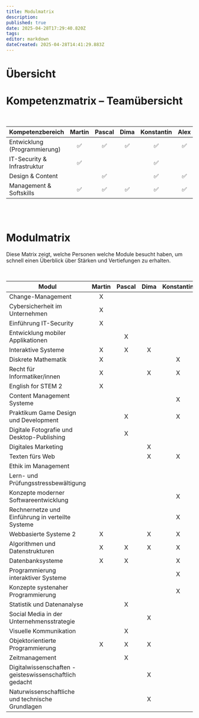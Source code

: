 ```yaml
---
title: Modulmatrix
description: 
published: true
date: 2025-04-28T17:29:40.820Z
tags: 
editor: markdown
dateCreated: 2025-04-28T14:41:29.883Z
---
```


# Übersicht




# Kompetenzmatrix – Teamübersicht
<br>

| Kompetenzbereich               | Martin | Pascal | Dima | Konstantin | Alex | Nils |
|:--------------------------------|:------:|:------:|:----:|:----------:|:----:|:----:|
| Entwicklung (Programmierung)    |   ✅    |   ✅    | ✅   |     ✅      | ✅   |      |
| IT-Security & Infrastruktur     |   ✅    |        |     |     ✅      |      |      |
| Design & Content                |        |   ✅    |     |     ✅      | ✅   |    |
| Management & Softskills         |   ✅    |   ✅    | ✅   |     ✅      | ✅   |      |

<br>
<br>

# Modulmatrix


Diese Matrix zeigt, welche Personen welche Module besucht haben, um schnell einen Überblick über Stärken und Vertiefungen zu erhalten.

<br>


| Modul                                | Martin | Pascal | Dima | Konstantin | Alex|   Nils  
|--------------------------------------|:--------:|:--------:|:--------:|:--------:|:--------:|:--------:|
| Change-Management                    |    X     |          |          |          |          |          |
| Cybersicherheit im Unternehmen       |    X     |          |          |          |          |          |
| Einführung IT-Security               |    X     |         |          |          |          |          |
| Entwicklung mobiler Applikationen    |				  | 		X		|         |           |          | 				|
| Interaktive Systeme                  |     X    |     X     |    X     |          |          |          |
| Diskrete Mathematik                  |     X    |         |          |      X    |          |          |
| Recht für Informatiker/innen         |     X     |         |    X     |     X     |          |          |
| English for STEM 2                   |     X    |          |          |         |          |          |
| Content Management Systeme           |          |          |          |     X     |     X   |          |
| Praktikum Game Design und Development|          |     X     |          |      X    |    X    |          |
| Digitale Fotografie und Desktop-Publishing |     |     X     |          |         |      X   |          |
| Digitales Marketing                   |         |          |    X      |          |          |      |
| Texten fürs Web                      |          |          |     X     |    X      |     X    |         |
| Ethik im Management                  |          |          |          |         |      X   |          |
| Lern- und Prüfungsstressbewältigung  |          |          |          |          |         |          |
| Konzepte moderner Softwareentwicklung|          |          |          |     X     |    X    |          |
| Rechnernetze und Einführung in verteilte Systeme |     |          |         |     X     |              |    |
| Webbasierte Systeme 2                |    X      |          |    X      |     X     |    X   |          |
| Algorithmen und Datenstrukturen      |    X     |    X    |    X      |     X     |     X    |          |
| Datenbanksysteme                     |    X     |     X     |          |     X     |    X     |          |
| Programmierung interaktiver Systeme  |          |         |          |      X    |          |          |
| Konzepte systenaher Programmierung   |          |          |          |				X  | 				 |        |
| Statistik und Datenanalyse           |          |    X    |          |          |          |          |
| Social Media in der Unternehmensstrategie |          |         |     X     |          |          |          |
| Visuelle Kommunikation               |          |    X     |          |          |          |          |
| Objektorientierte Programmierung     |     X     |    X     |    X      |          |     X    |          |
| Zeitmanagement                       |          |    X     |          |          |          |          |
| Digitalwissenschaften - geisteswissenschaftlich gedacht                      |          |        |       X   |          |          |          |
Naturwissenschaftliche und technische Grundlagen                    |          |        |      X    |          |          |          |




 
